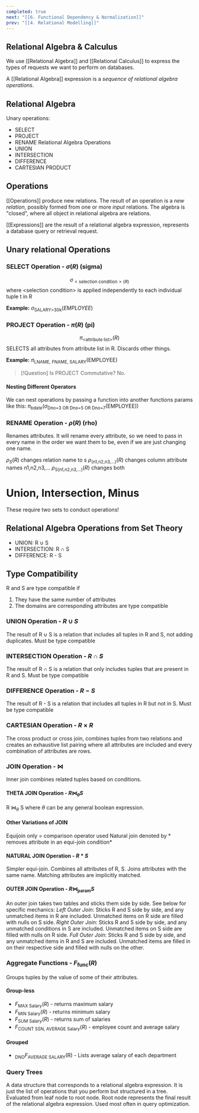 ```yaml
---
completed: true
next: "[[6. Functional Dependency & Normalization]]"
prev: "[[4. Relational Modelling]]"
---
```

## Relational Algebra & Calculus
We use [[Relational Algebra]] and [[Relational Calculus]] to express the types of requests we want to perform on databases. 

A [[Relational Algebra]] expression is a *sequence of relational algebra operations*. 

## Relational Algebra

Unary operations:
- SELECT
- PROJECT
- RENAME
Relational Algebra Operations
- UNION
- INTERSECTION
- DIFFERENCE
- CARTESIAN PRODUCT

## Operations

[[Operations]] produce new relations. The result of an operation is a *new relation*, possibly formed from one or more *input* relations. The algebra is "closed", where all object in relational algebra are relations. 

[[Expressions]] are the result of a relational algebra expression, represents a database query or retrieval request. 

## Unary relational Operations

### SELECT Operation - $\sigma(R)$ (sigma)
$$\sigma_{<\text{selection condition}>(R)}$$
where \<selection condition> is applied independently to each individual tuple t in R

**Example:**
$\sigma_{\text{SALARY>30k}}(EMPLOYEE)$

### PROJECT Operation - $\pi(R)$ (pi)
$$\pi_{\text{<attribute list>}}(R)$$
SELECTS all attributes from attribute list in R. Discards other things. 

**Example:**
$\pi_{\text{LNAME, FNAME, SALARY}}(\text{EMPLOYEE})$

> [!Question] Is PROJECT Commutative?
> No. 

#### Nesting Different Operators

We can nest operations by passing a function into another functions params like this:
$\pi_{\text{bdate}}(\sigma_{\text{Dno=3 OR Dno=5 OR Dno=7}}(\text{EMPLOYEE}))$

### RENAME Operation - $\rho(R)$ (rho)
Renames attributes. It will rename every attribute, so we need to pass in every name in the order we want them to be, even if we are just changing one name. 

$\rho_S(R)$ changes relation name to s
$\rho_{\text{(n1,n2,n3,...)}}(R)$ changes column attribute names n1,n2,n3,...
$\rho_{\text{S(n1,n2,n3,...)}}(R)$ changes both

# Union, Intersection, Minus

These require two sets to conduct operations!

## Relational Algebra Operations from Set Theory

- UNION: R $\cup$ S
- INTERSECTION: R $\cap$ S
- DIFFERENCE: R - S
## Type Compatibility

R and S are type compatible if
1. They have the same number of attributes
2. The domains are corresponding attributes are type compatible

### UNION Operation - $R \cup S$

The result of R $\cup$ S is a relation that includes all tuples in R and S, not adding duplicates. Must be type compatible


### INTERSECTION Operation - $R \cap S$

The result of R $\cap$ S is a relation that only includes tuples that are present in R and S. Must be type compatible

### DIFFERENCE Operation - $R - S$

The result of R - S is a relation that includes all tuples in R but not in S. Must be type compatible

### CARTESIAN Operation - $R \times R$ 

The cross product or cross join, combines tuples from two relations and creates an exhaustive list pairing where all attributes are included and every combination of attributes are rows. 

### JOIN Operation - $\bowtie$  

Inner join combines related tuples based on conditions. 

#### THETA JOIN Operation - $R \bowtie_\theta S$ 

R $\bowtie_\theta$ S where $\theta$ can be any general boolean expression. 

#### Other Variations of JOIN

Equijoin only = comparison operator used
Natural join denoted by * removes attribute in an equi-join condition*

#### NATURAL JOIN Operation - $R * S$

Simpler equi-join. Combines all attributes of R, S. Joins attributes with the same name. Matching attributes are implicitly matched. 

#### OUTER JOIN Operation - $R \bowtie_{\text{param}} S$

An outer join takes two tables and sticks them side by side. See below for specific mechanics:
*Left Outer Join*: Sticks R and S side by side, and any unmatched items in R are included. Unmatched items on R side are filled with nulls on S side. 
*Right Outer Join*: Sticks R and S side by side, and any unmatched conditions in S are included. Unmatched items on S side are filled with nulls on R side. 
*Full Outer Join*: Sticks R and S side by side, and any unmatched items in R and S are included. Unmatched items are filled in on their respective side and filled with nulls on the other. 

### Aggregate Functions - $F_{\text{func}}(R)$

Groups tuples by the value of some of their attributes. 
#### Group-less
- $F_{\text{MAX Salary}}(R)$ - returns maximum salary
- $F_{\text{MIN Salary}}(R)$ - returns minimum salary
- $F_{\text{SUM Salary}}(R)$ - returns sum of salaries
- $F_{\text{COUNT SSN, AVERAGE Salary}}(R)$ - employee count and average salary
#### Grouped
- $_\text{DNO}F_{\text{AVERAGE SALARY}}(\text{R})$ - Lists average salary of each department

### Query Trees

A data structure that corresponds to a relational algebra expression. 
It is just the list of operations that you perform but structured in a tree. 
Evaluated from leaf node to root node. Root node represents the final result of the relational algebra expression. Used most often in query optimization. 